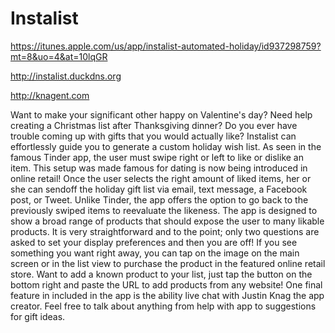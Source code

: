 # Instalist

https://itunes.apple.com/us/app/instalist-automated-holiday/id937298759?mt=8&uo=4&at=10lqGR

http://instalist.duckdns.org

http://knagent.com

Want to make your significant other happy on Valentine's day? Need help creating a Christmas list after Thanksgiving dinner? Do you ever have trouble coming up with gifts that you would actually like? Instalist can effortlessly guide you to generate a custom holiday wish list. As seen in the famous Tinder app, the user must swipe right or left to like or dislike an item. This setup was made famous for dating is now being introduced in online retail! Once the user selects the right amount of liked items, her or she can sendoff the holiday gift list via email, text message, a Facebook post, or Tweet. Unlike Tinder, the app offers the option to go back to the previously swiped items to reevaluate the likeness. The app is designed to show a broad range of products that should expose the user to many likable products. It is very straightforward and to the point; only two questions are asked to set your display preferences and then you are off! If you see something you want right away, you can tap on the image on the main screen or in the list view to purchase the product in the featured online retail store. Want to add a known product to your list, just tap the button on the bottom right and paste the URL to add products from any website! One final feature in included in the app is the ability live chat with Justin Knag the app creator. Feel free to talk about anything from help with app to suggestions for gift ideas.
